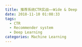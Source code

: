 ```yaml
---
title: 推荐系统CTR实战——Wide & Deep
date: 2018-11-10 01:08:33
tags:
  - CTR
  - Recommender system
  - Deep Learning
categories: Machine Learning
---
```

